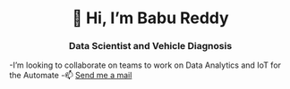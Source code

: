 <h1 align="center">👋 Hi, I’m Babu Reddy</h1> 
<h3 align="center">Data Scientist and Vehicle Diagnosis</h3> 
 -I’m looking to collaborate on teams to work on Data Analytics and IoT for the Automate
 -📫 <a href="mailto:babureddy6030@gmail.com"> Send me a mail </a>
<!---
Babu6030/Babu6030 is a ✨ special ✨ repository because its `README.md` (this file) appears on your GitHub profile.
You can click the Preview link to take a look at your changes.
--->
